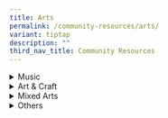 ```yaml
---
title: Arts
permalink: /community-resources/arts/
variant: tiptap
description: ""
third_nav_title: Community Resources
---
```

<div data-type="detailGroup" class="isomer-accordion isomer-accordion-white">
<details class="isomer-details">
<summary>Music</summary>
<div data-type="detailsContent" class="isomer-details-content">
<table style="minWidth: 50px">
<colgroup>
<col>
<col>
</colgroup>
<tbody>
<tr>
<th rowspan="1" colspan="1">
<p>Organisation
<br>&amp; Contact Details</p>
</th>
<th rowspan="1" colspan="1">
<p>Programme Information</p>
</th>
</tr>
<tr>
<td rowspan="1" colspan="1">
<p><strong><a href="https://centralsingapore.cdc.gov.sg/programmes/socio-emotional-wellness/the-purple-symphony/" rel="noopener nofollow" target="_blank">The Purple Symphony</a></strong>
</p>
<p></p>
<p>Email:
<br><a href="mailto:yogeswari_masilamani@pa.gov.sg" rel="noopener noreferrer nofollow" target="_blank">yogeswari_masilamani@pa.gov.sg</a>
</p>
</td>
<td rowspan="1" colspan="1">
<p>The Purple Symphony, facilitated by the Central Singapore Community Development,
debuted in 2015. It is Singapore’s largest inclusive orchestra comprising
over 100 musicians with and without disabilities. The orchestra comprises
members from five key musical sections: Bowed &amp; Plucked Strings, Winds,
Percussion, and a special Choir.</p>
<p></p>
<p>Beyond being a platform for the inclusion of persons with disabilities,
The Purple Symphony is also an avenue for musicians to learn and share
music with one another, support inclusion, celebrate their abilities, and
serve the community as one.</p>
</td>
</tr>
<tr>
<td rowspan="1" colspan="1">
<p><a href="https://www.drumprodigy.sg/" rel="noopener nofollow" target="_blank">Drum Prodigy</a>
</p>
<p></p>
<p>Tel: 8661 5107
<br>Email:
<br><a href="mailto:info@drumprodigy.sg" rel="noopener noreferrer nofollow" target="_blank">info@drumprodigy.sg</a>
</p>
</td>
<td rowspan="1" colspan="1">
<p>Inclusive music academy with a mission to provide music education and
wellness programmes in an incusive, positive, and non-competitve environment</p>
<p></p>
<p>Price: Price: $40/ class (30 mins)</p>
</td>
</tr>
<tr>
<td rowspan="1" colspan="1">
<p><a href="https://www.musiquespace.com/" rel="noopener nofollow" target="_blank">Musique Space</a>
</p>
<p></p>
<p>Tel: 62657288/ 81802626
<br>Email:
<br><a href="mailto:findus@musiquespace.com" rel="noopener noreferrer nofollow" target="_blank">findus@musiquespace.com</a>
</p>
</td>
<td rowspan="1" colspan="1">
<p>Musique Space delivers a one-to-one individualised music programme for
children will special needs.</p>
<p></p>
<p>Children will learn to play the percussion instruments, digital drum set
or the keyboard, depending on their interests and abilities.</p>
</td>
</tr>
<tr>
<td rowspan="1" colspan="1">
<p><a href="https://theradiantspectrum.com/" rel="noopener nofollow" target="_blank">Radiant Spectrum</a>
</p>
<p></p>
<p>Tel: 80230602
<br>Email:
<br><a href="mailto:theradiantspectrum@gmail.com" rel="noopener noreferrer nofollow" target="_blank">theradiantspectrum@gmail.com</a>
</p>
</td>
<td rowspan="1" colspan="1">
<p>Conducts music lessons for children with special needs in Singapore. Teachers
are SPED trained and specialise in working with children and young adults
aged 4-20.</p>
<p></p>
<p>Price: $90/class (45-60 mins) Assessment fee: $120</p>
</td>
</tr>
</tbody>
</table>
</div>
</details>
<details class="isomer-details">
<summary>Art &amp; Craft</summary>
<div data-type="detailsContent" class="isomer-details-content">
<table style="minWidth: 50px">
<colgroup>
<col>
<col>
</colgroup>
<tbody>
<tr>
<th rowspan="1" colspan="1">
<p>Organisation
<br>&amp; Contact Details</p>
</th>
<th rowspan="1" colspan="1">
<p>Programme Information</p>
</th>
</tr>
<tr>
<td rowspan="1" colspan="1">
<p><a href="https://www.cocreation.sg/" rel="noopener nofollow" target="_blank">Co:Creation</a>
</p>
<p></p>
<p>Tel: 9777 5546</p>
</td>
<td rowspan="1" colspan="1">
<p>Pairs student up with a local artist who is keen to work with the student
on their area of interest in art. Conducts in group teaching.</p>
<p></p>
<p>Sale of craft kits (some profits to student).</p>
</td>
</tr>
<tr>
<td rowspan="1" colspan="1">
<p><a href="https://www.laca.sg/products/fine-arts-programme-special-needs-children" rel="noopener nofollow" target="_blank">Laca</a>
</p>
<p></p>
<p>Tel: 9010 2279
<br>Email:
<br><a href="mailto:info@laca.sg" rel="noopener noreferrer nofollow" target="_blank">info@laca.sg</a>
</p>
</td>
<td rowspan="1" colspan="1">
<p>Fine Arts Programme curated for children with special needs. Children
will be exposed to various arts mediums and art elements such as storytelling
and also animated illustrations.</p>
<p>Price: $200/ 4 sessions (1.5 hours each)</p>
</td>
</tr>
<tr>
<td rowspan="1" colspan="1">
<p><a href="https://www.plove.com.sg/" rel="noopener nofollow" target="_blank">Personalised Love Atelier</a>
</p>
<p></p>
<p>Tel: 9199 4904
<br>Email:
<br><a href="mailto:hweekhim@plove.com.sg" rel="noopener noreferrer nofollow" target="_blank">hweekhim@plove.com.sg</a>
</p>
</td>
<td rowspan="1" colspan="1">
<p>Leather craft workshops for people with special needs.</p>
<p></p>
<p>Workshop prices range from $25-$35</p>
</td>
</tr>
<tr>
<td rowspan="1" colspan="1">
<p><a href="https://www.mustardtree.com.sg/" rel="noopener nofollow" target="_blank">Mustard Tree</a>
</p>
<p></p>
<p>Tel: 9631 5069</p>
</td>
<td rowspan="1" colspan="1">
<p>Programme to engage special needs individuals in meaningful craft work,
hone fine motor skills and build self-confidence.</p>
<p></p>
<p>Students enrolled are exposed to floristry, sewing, patchwork, decoupage.</p>
</td>
</tr>
</tbody>
</table>
</div>
</details>
<details class="isomer-details">
<summary>Mixed Arts</summary>
<div data-type="detailsContent" class="isomer-details-content">
<table style="minWidth: 50px">
<colgroup>
<col>
<col>
</colgroup>
<tbody>
<tr>
<td rowspan="1" colspan="1">
<p><strong>Organisation<br>&amp; Contact Details</strong>
</p>
</td>
<td rowspan="1" colspan="1">
<p><strong>Programme Information</strong>
</p>
</td>
</tr>
<tr>
<td rowspan="1" colspan="1">
<p><a href="https://www.samhealth.org.sg/our-services/creative-services/samh-creative-hub/" rel="noopener nofollow" target="_blank">Creative Hub by SAMH</a>
</p>
<p></p>
<p>Tel:</p>
<p>6320 0722
<br>Email:
<br><a href="mailto:creativehub@samhealth.org.sg" rel="noopener noreferrer nofollow" target="_blank">creativehub@samhealth.org.sg</a>
</p>
<p></p>
</td>
<td rowspan="1" colspan="1">
<p>Activities include art making sessions, counselling and art therapies.
Uses art, music and dance as therapy for participants to explore and express
their feelings.</p>
</td>
</tr>
<tr>
<td rowspan="1" colspan="1">
<p><a href="https://www.artdis.org.sg/" rel="noopener nofollow" target="_blank">Art:Dis</a>
</p>
<p></p>
<p>Tel: 6448 6275
<br>Email:
<br><a href="mailto:general@artdis.org.sg" rel="noopener noreferrer nofollow" target="_blank">general@artdis.org.sg</a>
</p>
</td>
<td rowspan="1" colspan="1">
<p>Each student’s placement and level progression are specifically catered
to their ability and learning pace.</p>
</td>
</tr>
</tbody>
</table>
</div>
</details>
<details class="isomer-details">
<summary>Others</summary>
<div data-type="detailsContent" class="isomer-details-content">
<table style="minWidth: 50px">
<colgroup>
<col>
<col>
</colgroup>
<tbody>
<tr>
<th rowspan="1" colspan="1">
<p>Organisation
<br>&amp; Contact Details</p>
</th>
<th rowspan="1" colspan="1">
<p>Programme Information</p>
</th>
</tr>
<tr>
<td rowspan="1" colspan="1">
<p><a href="https://www.srt.com.sg/" rel="noopener nofollow" target="_blank">Singapore Repertory Theatre</a>
</p>
<p></p>
<p>Email:
<br><a href="mailto:seren@srt.com.sg" rel="noopener noreferrer nofollow" target="_blank">seren@srt.com.sg</a>
</p>
</td>
<td rowspan="1" colspan="1">
<p>SRT’s Inclusive Young Company (iYC) is a holistic acting programme for
young persons and adults (ages 16 – 35)</p>
<p></p>
<p>Price: $225.00/semester (January- April, July- November)</p>
</td>
</tr>
<tr>
<td rowspan="1" colspan="1">
<p><a href="https://www.singaporefashionrunway.com/" rel="noopener nofollow" target="_blank">Singapore Fashion Runway</a>
</p>
<p></p>
<p>Tel: 9766 2490
<br>Email:
<br><a href="mailto:welovesfr@gmail.com" rel="noopener noreferrer nofollow" target="_blank">welovesfr@gmail.com</a>
</p>
</td>
<td rowspan="1" colspan="1">
<p>Participants learn about designing, sewing, modelling, photography, styling,
writing and/ or events organising</p>
<p></p>
<p>Price: $1040 (52 sessions, 1 year)</p>
</td>
</tr>
<tr>
<td rowspan="1" colspan="1">
<p><a href="https://www.hatch.sg/" rel="noopener nofollow" target="_blank">Hatch</a>
</p>
</td>
<td rowspan="1" colspan="1">
<p>Hatch Academy runs programs in Digital Marketing and User Interface, User
Experience (UI/UX) Design.</p>
<p></p>
<p>Price: $480/ 3hrs class</p>
</td>
</tr>
</tbody>
</table>
</div>
</details>
</div>
<p></p>